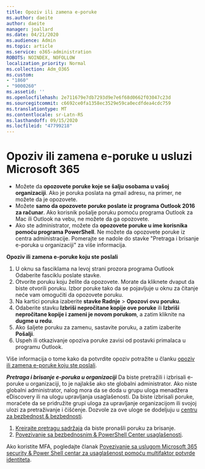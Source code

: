 ```yaml
---
title: Opoziv ili zamena e-poruke
ms.author: daeite
author: daeite
manager: joallard
ms.date: 04/21/2020
ms.audience: Admin
ms.topic: article
ms.service: o365-administration
ROBOTS: NOINDEX, NOFOLLOW
localization_priority: Normal
ms.collection: Adm_O365
ms.custom:
- "1860"
- "9000260"
ms.assetid: ''
ms.openlocfilehash: 2e711679e7db7293d9e7e6f68d0662f03047c23d
ms.sourcegitcommit: c6692ce0fa1358ec3529e59ca0ecdfdea4cdc759
ms.translationtype: MT
ms.contentlocale: sr-Latn-RS
ms.lasthandoff: 09/15/2020
ms.locfileid: "47799218"
---
```

# <a name="recall-or-replace-an-email-message-in-microsoft-365"></a>Opoziv ili zamena e-poruke u usluzi Microsoft 365

- Možete da **opozovete poruke koje se šalju osobama u vašoj organizaciji**. Ako je poruka poslata na gmail adresu, na primer, ne možete da je opozovete.
- Možete **samo da opozovete poruke poslate iz programa Outlook 2016 za računar**. Ako korisnik pošalje poruku pomoću programa Outlook za Mac ili Outlook na vebu, ne možete da ga opozovete.
- Ako ste administrator, možete da **opozovete poruke u ime korisnika pomoću programa PowerShell**. Ne možete da opozovete poruke iz centra administracije. Pomerajte se nadole do stavke "Pretraga i brisanje e-poruka u organizaciji" za više informacija.

**Opoziv ili zamena e-poruke koju ste poslali**

1. U oknu sa fasciklama na levoj strani prozora programa Outlook Odaberite fasciklu poslate stavke.
2. Otvorite poruku koju želite da opozovete. Morate da kliknete dvaput da biste otvorili poruku. Izbor poruke tako da se pojavljuje u oknu za čitanje neće vam omogućiti da opozovete poruku.
3. Na kartici poruka izaberite **stavke Radnje**  >  **Opozovi ovu poruku**.
4. Odaberite stavku **Izbriši nepročitane kopije ove poruke** ili **Izbriši nepročitane kopije i zameni je novom porukom**, a zatim kliknite na **dugme u redu**.
5. Ako šaljete poruku za zamenu, sastavite poruku, a zatim izaberite **Pošalji**.
6. Uspeh ili otkazivanje opoziva poruke zavisi od postavki primalaca u programu Outlook.

Više informacija o tome kako da potvrdite opoziv potražite u članku [opoziv ili zamena e-poruke koju ste poslali](https://support.office.com/article/35027f88-d655-4554-b4f8-6c0729a723a0).

***Pretraga i brisanje e-poruka u organizaciji*** Da biste pretražili i izbrisali e-poruke u organizaciji, to je najlakše ako ste globalni administrator. Ako niste globalni administrator, nalog mora da se doda u grupu uloga menadžera eDiscovery ili na ulogu upravljanja usaglašenosti. Da biste izbrisali poruke, moraćete da se pridružite grupi uloga za upravljanje organizacijom ili svojoj ulozi za pretraživanje i čišćenje. Dozvole za ove uloge se dodeljuju u [centru za bezbednost & bezbednosti](https://protection.office.com/).

1. [Kreirajte pretragu sadržaja](https://docs.microsoft.com/microsoft-365/compliance/content-search) da biste pronašli poruku za brisanje.
2. [Povezivanje sa bezbednosnim & PowerShell Center usaglašenosti](https://docs.microsoft.com/powershell/exchange/office-365-scc/connect-to-scc-powershell/connect-to-scc-powershell?view=exchange-ps). 

Ako koristite MFA, pogledajte članak [Povezivanje sa uslugom Microsoft 365 security & Power Shell centar za usaglašenost pomoću multifaktor potvrde identiteta](https://docs.microsoft.com/powershell/exchange/office-365-scc/connect-to-scc-powershell/mfa-connect-to-scc-powershell?view=exchange-ps). 
